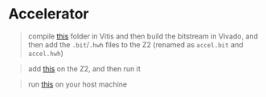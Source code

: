# Accelerator

> compile [this](./HLS/) folder in Vitis and then build the bitstream in Vivado, and then add the `.bit`/`.hwh` files to the Z2 (renamed as `accel.bit` and `accel.hwh`)

> add [this](./Networking/Z2.py) on the Z2, and then run it

> run [this](./Networking/HOST.py) on your host machine